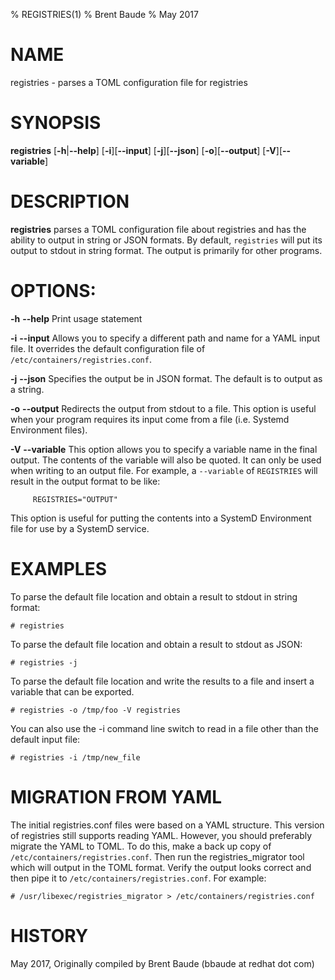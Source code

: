% REGISTRIES(1) 
% Brent Baude
% May 2017
# NAME
registries - parses a TOML configuration file for registries

# SYNOPSIS
**registries**
[**-h**|**--help**]
[**-i**][**--input**]
[**-j**][**--json**]
[**-o**][**--output**]
[**-V**][**--variable**]

# DESCRIPTION
**registries** parses a TOML configuration file about registries and has the
ability to output in string or JSON formats.  By default, `registries` will
put its output to stdout in string format.  The output is primarily for other
programs.

# OPTIONS:
**-h** **--help**
Print usage statement

**-i** **--input**
Allows you to specify a different path and name for a YAML input file.  It 
overrides the default configuration file of `/etc/containers/registries.conf`.

**-j** **--json**
Specifies the output be in JSON format.  The default is to output as a string.

**-o** **--output**
Redirects the output from stdout to a file. This option is useful when your
program requires its input come from a file (i.e. Systemd Environment files).

**-V** **--variable**
This option allows you to specify a variable name in the final output.  The contents
of the variable will also be quoted.  It can only be used when writing to 
an output file.  For example, a `--variable` of
`REGISTRIES` will result in the output format to be like:
```
     REGISTRIES="OUTPUT"
```
This option is useful for putting the contents into a SystemD Environment file
for use by a SystemD service.

# EXAMPLES

To parse the default file location and obtain a result to stdout in string
format:
```
# registries
```

To parse the default file location and obtain a result to stdout as JSON:
```
# registries -j
```

To parse the default file location and write the results to a file and insert
a variable that can be exported.
```
# registries -o /tmp/foo -V registries
```

You can also use the -i command line switch to read in a file other than the
default input file:
```
# registries -i /tmp/new_file
```

# MIGRATION FROM YAML
The initial registries.conf files were based on a YAML structure.  This version  of registries
still supports reading YAML.  However, you should preferably migrate the YAML to TOML.
To do this, make a back up copy of `/etc/containers/registries.conf`.  Then run the
registries_migrator tool which will output in the TOML format.  Verify the output
looks correct and then pipe it to `/etc/containers/registries.conf`.  For example:

```
# /usr/libexec/registries_migrator > /etc/containers/registries.conf

```

# HISTORY
May 2017, Originally compiled by Brent Baude (bbaude at redhat dot com)

